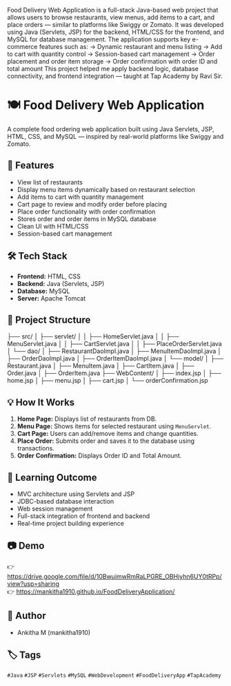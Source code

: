 Food Delivery Web Application is a full-stack Java-based web project that allows users to browse restaurants, view menus, add items to a cart, and place orders — similar to platforms like Swiggy or Zomato. It was developed using Java (Servlets, JSP) for the backend, HTML/CSS for the frontend, and MySQL for database management.
The application supports key e-commerce features such as:
  -> Dynamic restaurant and menu listing
  -> Add to cart with quantity control
  -> Session-based cart management
  -> Order placement and order item storage
  -> Order confirmation with order ID and total amount
This project helped me apply backend logic, database connectivity, and frontend integration — taught at Tap Academy by Ravi Sir.

# 🍽️ Food Delivery Web Application

A complete food ordering web application built using Java Servlets, JSP, HTML, CSS, and MySQL — inspired by real-world platforms like Swiggy and Zomato.

## 🚀 Features

- View list of restaurants
- Display menu items dynamically based on restaurant selection
- Add items to cart with quantity management
- Cart page to review and modify order before placing
- Place order functionality with order confirmation
- Stores order and order items in MySQL database
- Clean UI with HTML/CSS
- Session-based cart management

## 🛠️ Tech Stack

- **Frontend:** HTML, CSS
- **Backend:** Java (Servlets, JSP)
- **Database:** MySQL
- **Server:** Apache Tomcat

## 📁 Project Structure

├── src/
│ ├── servlet/
│ │ ├── HomeServlet.java
│ │ ├── MenuServlet.java
│ │ ├── CartServlet.java
│ │ ├── PlaceOrderServlet.java
│ └── dao/
│ ├── RestaurantDaoImpl.java
│ ├── MenuItemDaoImpl.java
│ ├── OrderDaoImpl.java
│ ├── OrderItemDaoImpl.java
│ └── model/
│ ├── Restaurant.java
│ ├── MenuItem.java
│ ├── CartItem.java
│ ├── Order.java
│ ├── OrderItem.java
├── WebContent/
│ ├── index.jsp
│ ├── home.jsp
│ ├── menu.jsp
│ ├── cart.jsp
│ └── orderConfirmation.jsp


## 💡 How It Works

1. **Home Page:** Displays list of restaurants from DB.
2. **Menu Page:** Shows items for selected restaurant using `MenuServlet`.
3. **Cart Page:** Users can add/remove items and change quantities.
4. **Place Order:** Submits order and saves it to the database using transactions.
5. **Order Confirmation:** Displays Order ID and Total Amount.

## 🧠 Learning Outcome

- MVC architecture using Servlets and JSP
- JDBC-based database interaction
- Web session management
- Full-stack integration of frontend and backend
- Real-time project building experience

## 📷 Demo

👉 https://drive.google.com/file/d/10BwuimwRmRaLPGRE_OBHjyhn6UY0tRPp/view?usp=sharing  
👉 https://mankitha1910.github.io/FoodDeliveryApplication/

## 📌 Author

- Ankitha M (mankitha1910)

## 🏷️ Tags

`#Java` `#JSP` `#Servlets` `#MySQL` `#WebDevelopment` `#FoodDeliveryApp` `#TapAcademy`

